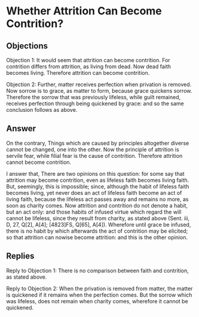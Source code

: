 # Whether Attrition Can Become Contrition?

## Objections

Objection 1: It would seem that attrition can become contrition. For contrition differs from attrition, as living from dead. Now dead faith becomes living. Therefore attrition can become contrition.

Objection 2: Further, matter receives perfection when privation is removed. Now sorrow is to grace, as matter to form, because grace quickens sorrow. Therefore the sorrow that was previously lifeless, while guilt remained, receives perfection through being quickened by grace: and so the same conclusion follows as above.

## Answer

On the contrary, Things which are caused by principles altogether diverse cannot be changed, one into the other. Now the principle of attrition is servile fear, while filial fear is the cause of contrition. Therefore attrition cannot become contrition.

I answer that, There are two opinions on this question: for some say that attrition may become contrition, even as lifeless faith becomes living faith. But, seemingly, this is impossible; since, although the habit of lifeless faith becomes living, yet never does an act of lifeless faith become an act of living faith, because the lifeless act passes away and remains no more, as soon as charity comes. Now attrition and contrition do not denote a habit, but an act only: and those habits of infused virtue which regard the will cannot be lifeless, since they result from charity, as stated above (Sent. iii, D, 27, Q[2], A[4]; [4823]FS, Q[65], A[4]). Wherefore until grace be infused, there is no habit by which afterwards the act of contrition may be elicited; so that attrition can nowise become attrition: and this is the other opinion.

## Replies

Reply to Objection 1: There is no comparison between faith and contrition, as stated above.

Reply to Objection 2: When the privation is removed from matter, the matter is quickened if it remains when the perfection comes. But the sorrow which was lifeless, does not remain when charity comes, wherefore it cannot be quickened.